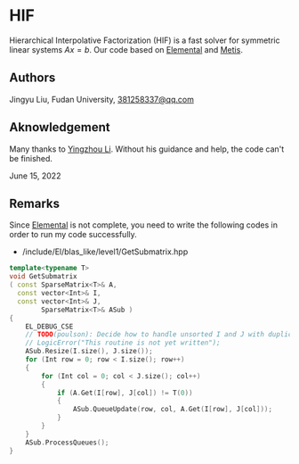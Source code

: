 # HIF

Hierarchical Interpolative Factorization (HIF) is a fast solver for symmetric linear systems $Ax=b$. Our code based on [Elemental](https://github.com/elemental/Elemental) and [Metis](http://glaros.dtc.umn.edu/gkhome/metis/metis/overview).

## Authors

Jingyu Liu, Fudan University, 381258337@qq.com

## Aknowledgement

Many thanks to [Yingzhou Li](https://www.yingzhouli.com/). Without his guidance and help, the code can't be finished.

June 15, 2022

## Remarks

Since [Elemental](https://github.com/elemental/Elemental) is not complete, you need to write the following codes in order to run my code successfully.

- /include/El/blas_like/level1/GetSubmatrix.hpp

``` C++
template<typename T>
void GetSubmatrix
( const SparseMatrix<T>& A,
  const vector<Int>& I,
  const vector<Int>& J,
        SparseMatrix<T>& ASub )
{
    EL_DEBUG_CSE
    // TODO(poulson): Decide how to handle unsorted I and J with duplicates
    // LogicError("This routine is not yet written");
    ASub.Resize(I.size(), J.size());
    for (Int row = 0; row < I.size(); row++)
    {
        for (Int col = 0; col < J.size(); col++)
        {
            if (A.Get(I[row], J[col]) != T(0))
            {
                ASub.QueueUpdate(row, col, A.Get(I[row], J[col]));
            }
        }
    }
    ASub.ProcessQueues();
}
```
